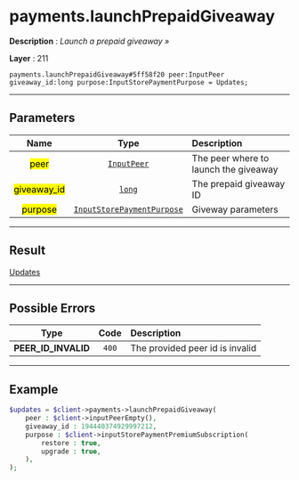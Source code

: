 # payments.launchPrepaidGiveaway

**Description** : *Launch a prepaid giveaway &raquo;*

**Layer** : 211

```tl
payments.launchPrepaidGiveaway#5ff58f20 peer:InputPeer giveaway_id:long purpose:InputStorePaymentPurpose = Updates;
```

---

## Parameters

| Name | Type | Description |
| :---: | :---: | :--- |
| <mark>peer</mark> | [`InputPeer`](type/InputPeer) | The peer where to launch the giveaway |
| <mark>giveaway_id</mark> | [`long`](type/long) | The prepaid giveaway ID |
| <mark>purpose</mark> | [`InputStorePaymentPurpose`](type/InputStorePaymentPurpose) | Giveway parameters |

---

## Result

[Updates](type/Updates)

---

## Possible Errors

| Type | Code | Description |
| :---: | :---: | :--- |
| **PEER_ID_INVALID** | `400` | The provided peer id is invalid |

---

## Example

```php
$updates = $client->payments->launchPrepaidGiveaway(
	peer : $client->inputPeerEmpty(),
	giveaway_id : 194440374929997212,
	purpose : $client->inputStorePaymentPremiumSubscription(
		restore : true,
		upgrade : true,
	),
);
```